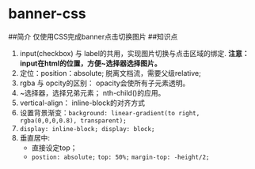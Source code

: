 # banner-css
##简介
仅使用CSS完成banner点击切换图片
##知识点
1. input(checkbox) 与 label的共用，实现图片切换与点击区域的绑定. 
**注意：input在html的位置，方便~选择器选择图片。**
2. 定位：position：absolute; 脱离文档流，需要父级relative;
3. rgba 与 opcity的区别： opacity会使所有子元素透明。
4. ~选择器，选择兄弟元素； nth-child()的应用。
5. vertical-align： inline-block的对齐方式
6. 设置背景渐变：```background: linear-gradient(to right, rgba(0,0,0,0.8), transparent);```
7. ```display: inline-block; display: block;```
8. 垂直居中:
    - 直接设定top；
    - `postion: absolute;`
        `top: 50%;`
        `margin-top: -height/2;`

